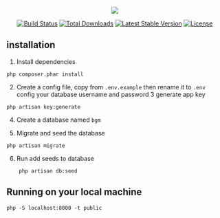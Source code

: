 <p align="center"><img src="https://laravel.com/assets/img/components/logo-laravel.svg"></p>

<p align="center">
<a href="https://travis-ci.org/laravel/framework"><img src="https://travis-ci.org/laravel/framework.svg" alt="Build Status"></a>
<a href="https://packagist.org/packages/laravel/framework"><img src="https://poser.pugx.org/laravel/framework/d/total.svg" alt="Total Downloads"></a>
<a href="https://packagist.org/packages/laravel/framework"><img src="https://poser.pugx.org/laravel/framework/v/stable.svg" alt="Latest Stable Version"></a>
<a href="https://packagist.org/packages/laravel/framework"><img src="https://poser.pugx.org/laravel/framework/license.svg" alt="License"></a>
</p>


## installation

1. Install dependencies

```
php composer.phar install
```

2. Create a config file, copy from `.env.example` then rename it to `.env`
   config your database username and password
3 generate app key
```
php artisan key:generate
```

4. Create a database named `bgm`

5. Migrate and seed the database

```
php artisan migrate
```
6. Run add seeds to database 

```
    php artisan db:seed
```

## Running on your local machine

```
php -S localhost:8000 -t public
```


